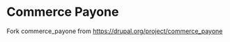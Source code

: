 Commerce Payone
===============

Fork commerce_payone from https://drupal.org/project/commerce_payone
